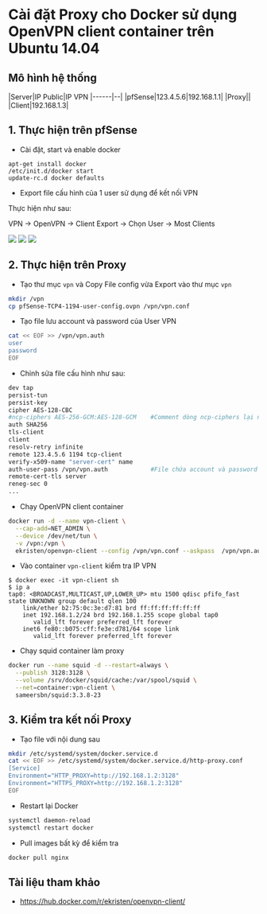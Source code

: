 # Cài đặt Proxy cho Docker sử dụng OpenVPN client container trên Ubuntu 14.04
## Mô hình hệ thống
|Server|IP Public|IP VPN
|------|--|
|pfSense|123.4.5.6|192.168.1.1|
|Proxy||
|Client|192.168.1.3|
## 1. Thực hiện trên pfSense
- Cài đặt, start và enable docker
```
apt-get install docker
/etc/init.d/docker start
update-rc.d docker defaults
```
- Export file cấu hình của 1 user sử dụng để kết nối VPN

Thực hiện như sau:

VPN -> OpenVPN -> Client Export -> Chọn User -> Most Clients

<img src=https://i.imgur.com/SGRvPtG.png>

<img src=https://i.imgur.com/iZxGQYA.png>

<img src=https://i.imgur.com/RCjRi35.png>

## 2. Thực hiện trên Proxy
- Tạo thư mục `vpn` và Copy File config vừa Export vào thư mục `vpn`
```sh
mkdir /vpn
cp pfSense-TCP4-1194-user-config.ovpn /vpn/vpn.conf
```
- Tạo file lưu account và password của User VPN
```sh
cat << EOF >> /vpn/vpn.auth
user
password
EOF
```
- Chỉnh sửa file cấu hình như sau:
```sh
dev tap
persist-tun
persist-key
cipher AES-128-CBC
#ncp-ciphers AES-256-GCM:AES-128-GCM    #Comment dòng ncp-ciphers lại nếu không sẽ báo lỗi
auth SHA256
tls-client
client
resolv-retry infinite
remote 123.4.5.6 1194 tcp-client
verify-x509-name "server-cert" name
auth-user-pass /vpn/vpn.auth            #File chứa account và password
remote-cert-tls server
reneg-sec 0
...
```
- Chạy OpenVPN client container
```sh
docker run -d --name vpn-client \
  --cap-add=NET_ADMIN \
  --device /dev/net/tun \
  -v /vpn:/vpn \
  ekristen/openvpn-client --config /vpn/vpn.conf --askpass 	/vpn/vpn.auth --auth-nocache
```
- Vào container `vpn-client` kiểm tra IP VPN
```
$ docker exec -it vpn-client sh
$ ip a
tap0: <BROADCAST,MULTICAST,UP,LOWER_UP> mtu 1500 qdisc pfifo_fast state UNKNOWN group default qlen 100
    link/ether b2:75:0c:3e:d7:81 brd ff:ff:ff:ff:ff:ff
    inet 192.168.1.2/24 brd 192.168.1.255 scope global tap0
       valid_lft forever preferred_lft forever
    inet6 fe80::b075:cff:fe3e:d781/64 scope link
       valid_lft forever preferred_lft forever
```
- Chạy squid container làm proxy
```sh
docker run --name squid -d --restart=always \
  --publish 3128:3128 \
  --volume /srv/docker/squid/cache:/var/spool/squid \
  --net=container:vpn-client \
  sameersbn/squid:3.3.8-23
```
## 3. Kiểm tra kết nối Proxy
- Tạo file với nội dung sau
```sh
mkdir /etc/systemd/system/docker.service.d
cat << EOF >> /etc/systemd/system/docker.service.d/http-proxy.conf
[Service]
Environment="HTTP_PROXY=http://192.168.1.2:3128"
Environment="HTTPS_PROXY=http://192.168.1.2:3128"
EOF
```
- Restart lại Docker
```sh
systemctl daemon-reload
systemctl restart docker
```
- Pull images bất kỳ để kiểm tra
```sh
docker pull nginx
```
## Tài liệu tham khảo
- https://hub.docker.com/r/ekristen/openvpn-client/
